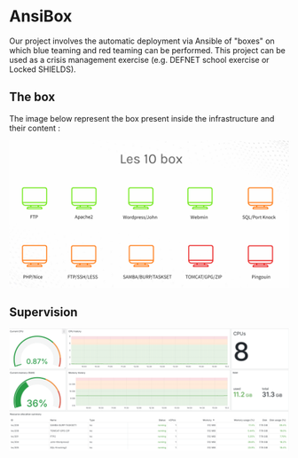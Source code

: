 # AnsiBox

Our project involves the automatic deployment via Ansible of "boxes" on which blue teaming and red teaming can be performed. This project can be used as a crisis management exercise (e.g. DEFNET school exercise or Locked SHIELDS).

## The box
The image below represent the box present inside the infrastructure and their content :

![](./images/box.png)

## Supervision

![](./images/grafana.png)

